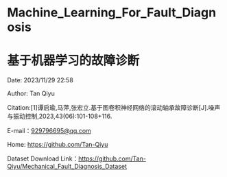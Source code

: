 # Machine_Learning_For_Fault_Diagnosis
# 基于机器学习的故障诊断

Date: 2023/11/29 22:58 

Author: Tan Qiyu

Citation:[1]谭启瑜,马萍,张宏立.基于图卷积神经网络的滚动轴承故障诊断[J].噪声与振动控制,2023,43(06):101-108+116.

E-mail：929796695@qq.com

Home: https://github.com/Tan-Qiyu

Dataset Download Link：https://github.com/Tan-Qiyu/Mechanical_Fault_Diagnosis_Dataset
